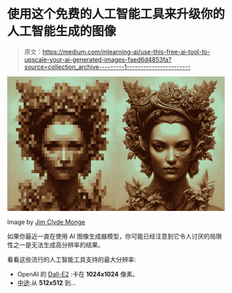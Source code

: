 # 使用这个免费的人工智能工具来升级你的人工智能生成的图像

> 原文：<https://medium.com/mlearning-ai/use-this-free-ai-tool-to-upscale-your-ai-generated-images-faed6d4853fa?source=collection_archive---------1----------------------->

![](img/5052dd4306acca68f7d4502bb8532cd3.png)

Image by [Jim Clyde Monge](https://medium.com/u/819323b399ac?source=post_page-----faed6d4853fa--------------------------------)

如果你最近一直在使用 AI 图像生成器模型，你可能已经注意到它令人讨厌的局限性之一是无法生成高分辨率的结果。

看看这些流行的人工智能工具支持的最大分辨率:

*   OpenAI 的 [Dall-E2](/mlearning-ai/openais-dall-e2-is-impressive-as-f-ck-5075aa5fbd29) :卡在 **1024x1024** 像素。
*   [中途](/mlearning-ai/midjourney-ais-massive-improvements-with-new-v3-algorithm-a44440fb21a8):从 **512x512** 到…